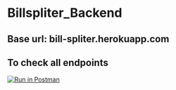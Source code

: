 # Billspliter_Backend

## Base url: bill-spliter.herokuapp.com


## To check all endpoints

[![Run in Postman](https://run.pstmn.io/button.svg)](https://app.getpostman.com/run-collection/23160950-4f221aaf-5425-45bf-ad88-04cf34245b6c?action=collection%2Ffork&collection-url=entityId%3D23160950-4f221aaf-5425-45bf-ad88-04cf34245b6c%26entityType%3Dcollection%26workspaceId%3Dc4842272-d2eb-45fe-a15a-469fd11d626f)



 
